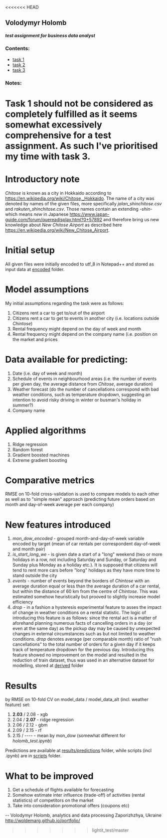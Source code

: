 <<<<<<< HEAD
## Volodymyr Holomb
##### test assignment for business data analyst 


### Contents:
* [task 1](https://github.com/woldemarg/nix_solutions_test/tree/master/task_1)
* [task 2](https://github.com/woldemarg/nix_solutions_test/tree/master/task_2)
* [task 3](https://github.com/woldemarg/nix_solutions_test/tree/master/task_3)

### Notes:
Task 1 should not be considered as completely fulfilled as it seems somewhat excessively comprehensive for a test assignment. As such I've prioritised my time with task 3.
=======
# Introductory note
*Chitose* is known as a city in Hokkaido according to https://en.wikipedia.org/wiki/Chitose,_Hokkaido. The name of a  city was denoted by names of the given files, more specifically *jalan_shinchitose.csv* and *rakuten_shinchitose.csv*. Those names contain an extending *-shin-* which means *new* in Japanese https://www.japan-guide.com/forum/quereadisplay.html?0+57892 and therefore bring us new knowledge about *New Chitose Airport* as described here https://en.wikipedia.org/wiki/New_Chitose_Airport.

# Initial setup
All given files were initially encoded to utf_8 in Notepad++ and stored as input data at [encoded](https://github.com/woldemarg/lightit_test/tree/master/data/encoded) folder.

# Model assumptions
My initial assumptions regarding the task were as follows: 
1. Citizens rent a car to get to/out of the airport
2. Citizens rent a car to get to events in another city (i.e. locations outside *Chintose*)
3. Rental frequency might depend on the day of week and month
4. Rental frequency might depend on the company name (i.e. position on the market and prices

# Data available for predicting:
1. Date (i.e. day of week and month)
2. Schedule of events in neighbourhood areas (i.e. the number of events per given day, the average distance from *Chitose*, average duration)
3. Weather forecast (do the number of cancellations correspond with bad weather conditions, such as temperature dropdown, suggesting an intention to avoid risky driving in winter or busman's holiday in summer?)
4. Company name

# Applied algorithms
1. Ridge regression
2. Random forest
3. Gradient boosted machines
4. Extreme gradient boosting 

# Comparative metrics
RMSE on 10-fold cross-validation is used to compare models to each other as well as to  "simple mean" approach (predicting future orders based on month and day-of-week average per each company)

# New features introduced
1. *mon_dow_encoded* - grouped month-and-day-of-week variable encoded by target (mean of car rentals per correspondent day-of-week and month pair)
2. *is_start_long_we* - is given date a start of a "long" weekend (two or more holidays in a row, not including Saturday and Sunday, or Saturday and Sunday plus Monday as a holiday etc.). It is supposed that citizens will tend to rent more cars before "long" holidays as they have more time to stand outside the city
3. *events* - number of events beyond the borders of *Chintose* with an average duration equal or less than the average duration of a car rental, but within the distance of 60 km from the centre of *Chintose*. This was estimated somehow heuristically but prooved to slightly increase model efficiency
4. *drop* - in a fashion a hysteresis experimental feature to asses the impact of change in weather conditions on a rental statistic. The logic of introducing this feature is as follows: since the rental act is a matter of aforehand planning numerous facts of cancelling orders in a day (or even at the same day) as the pickup day may be caused by unexpected changes in external circumstances such as but not limited to weather conditions. *drop* denotes average (per comparable month) ratio of "rush cancellations" to the total number of orders for a given day if it keeps track of temperature dropdown for the previous day. Introducing this feature showed no improvement on the model and resulted in the reduction of train dataset, thus was used in an alternative dataset for modelling, stored at [derived](https://github.com/woldemarg/lightit_test/tree/master/derived) folder

# Results
by RMSE on 10-fold CV on model_data / model_data_alt (incl. weather feature) set:
1. **2.03** / 2.08 - xgb
2. 2.04 / **2.07** - ridge regression
3. 2.06 / 2.12 - gbm
4. 2.09 / 2.15 - rf
5. 2.15 / ---- - mean by mon_dow
(somewhat different for *holomb_test.ipynb*)

Predictions are available at [results/predictions](https://github.com/woldemarg/lightit_test/tree/master/results/predictions) folder, while scripts (incl .ipynb) are in [scripts](https://github.com/woldemarg/lightit_test/tree/master/sripts) folder.

# What to be improved
1. Get a schedule of flights available for forecasting
2. Somehow estimate inter influence (trade-off)  of activities (rental statistics) of competitors on the market
3. Take into consideration promotional offers (coupons etc)

--
Volodymyr Holomb,
analytics and data processing
Zaporizhzhya, Ukraine
http://woldemarg.github.io/portfolio/
>>>>>>> lightit_test/master
